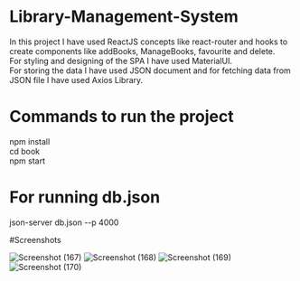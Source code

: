 # Library-Management-System
In this project I have used ReactJS concepts like react-router and hooks to create components like addBooks, ManageBooks, favourite and delete.</br>
For styling and designing of the SPA I have used MaterialUI.</br>
For storing the data I have used JSON document and for fetching data from JSON file I have used Axios Library.



# Commands to run the project
npm install </br>
cd book</br>
npm start

# For running db.json 
json-server db.json --p 4000

#Screenshots

![Screenshot (167)](https://user-images.githubusercontent.com/64195326/176989310-8854d2f4-d2c2-49b6-b9df-6fd503e0941b.png)
![Screenshot (168)](https://user-images.githubusercontent.com/64195326/176989313-6aaeeade-d88c-420a-a109-821cc21faffa.png)
![Screenshot (169)](https://user-images.githubusercontent.com/64195326/176989314-c3ec6377-0ffb-4de0-bc62-49817f60c4d5.png)
![Screenshot (170)](https://user-images.githubusercontent.com/64195326/176989315-8917844e-17fc-4c50-bc79-d9a54c2a6c1f.png)
